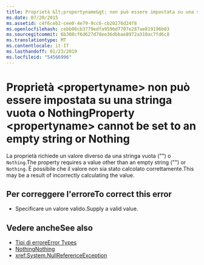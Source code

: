 ```yaml
---
title: Proprietà &lt;propertyname&gt; non può essere impostata su una stringa vuota o Nothing
ms.date: 07/20/2015
ms.assetid: c4f6ceb2-cee0-4e79-9cc6-cb20276d24f8
ms.openlocfilehash: cebb06cb3779edfa9596d7707e287ae819196b03
ms.sourcegitcommit: 6b308cf6d627d78ee36dbbae8972a310ac7fd6c8
ms.translationtype: MT
ms.contentlocale: it-IT
ms.lasthandoff: 01/23/2019
ms.locfileid: "54566996"
---
```

# <a name="property-ltpropertynamegt-cannot-be-set-to-an-empty-string-or-nothing"></a><span data-ttu-id="03061-102">Proprietà &lt;propertyname&gt; non può essere impostata su una stringa vuota o Nothing</span><span class="sxs-lookup"><span data-stu-id="03061-102">Property &lt;propertyname&gt; cannot be set to an empty string or Nothing</span></span>
<span data-ttu-id="03061-103">La proprietà richiede un valore diverso da una stringa vuota ("") o `Nothing`.</span><span class="sxs-lookup"><span data-stu-id="03061-103">The property requires a value other than an empty string ("") or `Nothing`.</span></span> <span data-ttu-id="03061-104">È possibile che il valore non sia stato calcolato correttamente.</span><span class="sxs-lookup"><span data-stu-id="03061-104">This may be a result of incorrectly calculating the value.</span></span>  
  
## <a name="to-correct-this-error"></a><span data-ttu-id="03061-105">Per correggere l'errore</span><span class="sxs-lookup"><span data-stu-id="03061-105">To correct this error</span></span>  
  
-   <span data-ttu-id="03061-106">Specificare un valore valido.</span><span class="sxs-lookup"><span data-stu-id="03061-106">Supply a valid value.</span></span>  
  
## <a name="see-also"></a><span data-ttu-id="03061-107">Vedere anche</span><span class="sxs-lookup"><span data-stu-id="03061-107">See also</span></span>
- [<span data-ttu-id="03061-108">Tipi di errore</span><span class="sxs-lookup"><span data-stu-id="03061-108">Error Types</span></span>](../../visual-basic/programming-guide/language-features/error-types.md)
- [<span data-ttu-id="03061-109">Nothing</span><span class="sxs-lookup"><span data-stu-id="03061-109">Nothing</span></span>](../../visual-basic/language-reference/nothing.md)
- <xref:System.NullReferenceException>
